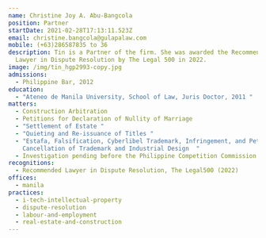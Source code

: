 ```yaml
---
name: Christine Joy A. Abu-Bangcola
position: Partner
startDate: 2021-02-28T17:13:11.523Z
email: christine.bangcola@gulapalaw.com
mobile: (+63)286587835 to 36
description: Tin is a Partner of the firm. She was awarded the Recommended
  Lawyer in Dispute Resolution by The Legal 500 in 2022.
image: /img/tin_hgp2993-copy.jpg
admissions:
  - Philippine Bar, 2012
education:
  - "Ateneo de Manila University, School of Law, Juris Doctor, 2011 "
matters:
  - Construction Arbitration
  - Petitions for Declaration of Nullity of Marriage
  - "Settlement of Estate "
  - "Quieting and Re-issuance of Titles "
  - "Estafa, Falsification, Cyberlibel Trademark, Infringement, and Petition for
    Cancellation of Trademark and Industrial Design  "
  - Investigation pending before the Philippine Competition Commission
recognitions:
  - Recommended Lawyer in Dispute Resolution, The Legal500 (2022)
offices:
  - manila
practices:
  - i-tech-intellectual-property
  - dispute-resolution
  - labour-and-employment
  - real-estate-and-construction
---
```

